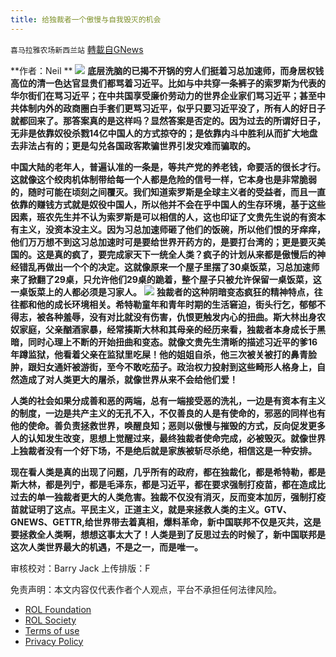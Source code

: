 ```yaml
---
title: 给独裁者一个傲慢与自我毁灭的机会
---
```

`喜马拉雅农场新西兰站` [轉載自GNews](https://gnews.org/zh-hans/1710638/)

**作者：Neil **
![](https://assets.gnews.org/wp-content/uploads/2021/12/PHOTO-2021-12-01-04-55-31.jpg)
**底层洗脑的已揭不开锅的穷人们挺着习总加速师，而身居权钱高位的清一色达官显贵们都骂着习近平。比如与中共穿一条裤子的索罗斯为代表的华尔街们在骂习近平；在中共国享受廉价劳动力的世界企业家们骂习近平；甚至中共体制内外的政商圈白手套们更骂习近平，似乎只要习近平没了，所有人的好日子就都回来了。那答案真的是这样吗？显然答案是否定的。因为过去的所谓好日子，无非是依靠奴役杀戮14亿中国人的方式掠夺的；是依靠内斗中胜利从而扩大地盘去非法占有的；更是勾兑各国政客欺骗世界引发灾难而骗取的。**

**中国大陆的老年人，普遍认准的一条是，等共产党的养老钱，命要活的很长才行。这就像这个绞肉机体制带给每一个人都是危险的信号一样，它本身也是非常脆弱的，随时可能在顷刻之间覆灭。我们知道索罗斯是全球主义者的受益者，而且一直依靠的赚钱方式就是奴役中国人，所以他并不会在乎中国人的生存环境，基于这些因素，班农先生并不认为索罗斯是可以相信的人，这也印证了文贵先生说的有资本有主义，没资本没主义。因为习总加速师砸了他们的饭碗，所以他们恨的牙痒痒，他们万万想不到这习总加速时可是要给世界开药方的，是要打台湾的；更是要灭美国的。这是真的疯了，要完成家天下一统全人类？疯子的计划从来都是傲慢后的神经错乱再做出一个个的决定。这就像原来一个屋子里摆了30桌饭菜，习总加速师来了掀翻了29桌，只允许他们29桌的跪着，整个屋子只被允许保留一桌饭菜，这一桌饭菜上的人都必须是习家人。**
![](https://assets.gnews.org/wp-content/uploads/2021/12/PHOTO-2021-12-01-04-55-31-2.jpg)
**独裁者的这种阴暗变态疯狂的精神特点，往往都和他的成长环境相关。希特勒童年和青年时期的生活窘迫，街头行乞，郁郁不得志，被各种羞辱，没有对比就没有伤害，仇恨更触发内心的扭曲。斯大林出身农奴家庭，父亲酗酒家暴，经常揍斯大林和其母亲的经历来看，独裁者本身成长于黑暗，同时心理上不断的开始扭曲和变态。就像文贵先生清晰的描述习近平的爹16年蹲监狱，他看着父亲在监狱里吃屎！他的姐姐自杀，他三次被关被打的鼻青脸肿，跟妇女通奸被游街，至今不敢吃茄子。政治权力投射到这些畸形人格身上，自然造成了对人类更大的屠杀，就像世界从来不会给他们爱！**

**人类的社会如果分成善和恶的两端，总有一端接受恶的洗礼，一边是有资本有主义的制度，一边是共产主义的无孔不入，不仅善良的人是有使命的，邪恶的同样也有他的使命。善负责拯救世界，唤醒良知；恶则以傲慢与摧毁的方式，反向促发更多人的认知发生改变，思想上觉醒过来，最终独裁者使命完成，必被毁灭。就像世界上独裁者没有一个好下场，不是绝后就是家族被斩尽杀绝，相信这是一种安排。**

**现在看人类是真的出现了问题，几乎所有的政府，都在独裁化，都是希特勒，都是斯大林，都是列宁，都是毛泽东，都是习近平，都在要求强制打疫苗，都在造成比过去的单一独裁者更大的人类危害。独裁不仅没有消灭，反而变本加厉，强制打疫苗就证明了这点。平民主义，正道主义，就是来拯救人类的主义。GTV、GNEWS、GETTR,给世界带去着真相，爆料革命，新中国联邦不仅是灭共，这是要拯救全人类啊，想想这事太大了！人类是到了反思过去的时候了，新中国联邦是这次人类世界最大的机遇，不是之一，而是唯一。**



审核校对：Barry Jack
上传排版：F

 

免责声明：本文内容仅代表作者个人观点，平台不承担任何法律风险。

- [ROL Foundation](https://rolfoundation.org/)
- [ROL Society](https://rolsociety.org/)
- [Terms of use](https://gnews.org/terms-of-use-3/)
- [Privacy Policy](https://gnews.org/privacy-policy/)

